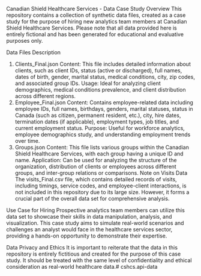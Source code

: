 Canadian Shield Healthcare Services - Data Case Study
Overview
This repository contains a collection of synthetic data files, created as a case study for the purpose of hiring new analytics team members at Canadian Shield Healthcare Services. Please note that all data provided here is entirely fictional and has been generated for educational and evaluative purposes only.

Data Files Description
1. Clients_Final.json
Content: This file includes detailed information about clients, such as client IDs, status (active or discharged), full names, dates of birth, gender, marital status, medical conditions, city, zip codes, and associated group IDs.
Usage: Ideal for analyzing client demographics, medical conditions prevalence, and client distribution across different regions.
2. Employee_Final.json
Content: Contains employee-related data including employee IDs, full names, birthdays, genders, marital statuses, status in Canada (such as citizen, permanent resident, etc.), city, hire dates, termination dates (if applicable), employment types, job titles, and current employment status.
Purpose: Useful for workforce analytics, employee demographics study, and understanding employment trends over time.
3. Groups.json
Content: This file lists various groups within the Canadian Shield Healthcare Services, with each group having a unique ID and name.
Application: Can be used for analyzing the structure of the organization, distribution of clients or employees across different groups, and inter-group relations or comparisons.
Note on Visits Data
The visits_Final.csv file, which contains detailed records of visits, including timings, service codes, and employee-client interactions, is not included in this repository due to its large size. However, it forms a crucial part of the overall data set for comprehensive analysis.

Use Case for Hiring
Prospective analytics team members can utilize this data set to showcase their skills in data manipulation, analysis, and visualization. This case study aims to simulate real-world scenarios and challenges an analyst would face in the healthcare services sector, providing a hands-on opportunity to demonstrate their expertise.

Data Privacy and Ethics
It is important to reiterate that the data in this repository is entirely fictitious and created for the purpose of this case study. It should be treated with the same level of confidentiality and ethical consideration as real-world healthcare data.# cshcs.api-data
